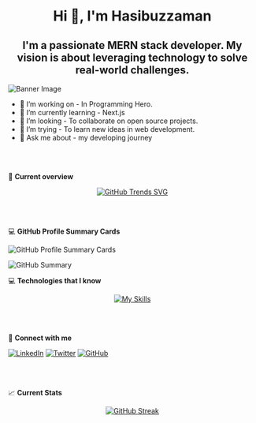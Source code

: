 # <div align="center">Hi 👋, I'm Hasibuzzaman</div>

## <div align="center">I'm a passionate MERN stack developer. My vision is about leveraging technology to solve real-world challenges.</div>

![Banner Image](https://i.ibb.co/c37B8bQ/Navy-Blue-Geometric-Technology-Linked-In-Banner-2.png)

- 🔭 I’m working on - In Programming Hero.
- 🌱 I’m currently learning - Next.js
- 👯 I’m looking - To collaborate on open source projects.
- 🤔 I’m trying - To learn new ideas in web development.
- 💬 Ask me about - my developing journey

<br/> <br/>

👀 **Current overview**

<p align="center">
  <a href="https://githubtrends.io">
    <img src="https://api.githubtrends.io/user/svg/hasib321/repos?time_range=six_months&loc_metric=changed&theme=dark" alt="GitHub Trends SVG">
  </a>
</p>

<br/> <br/>

💻 **GitHub Profile Summary Cards**

![GitHub Profile Summary Cards](http://github-profile-summary-cards.vercel.app/api/cards/stats?username=hasib321&theme=blue_green)

![GitHub Summary](http://github-profile-summary-cards.vercel.app/api/cards/profile-details?username=hasib321&theme=blue_green)

💻 **Technologies that I know**

<p align="center">
  <a href="https://skillicons.dev/icons?i=html,css,git,js,express,firebase,github,netlify,nodejs,react,vercel,mongodb&perline=6">
    <img src="https://skillicons.dev/icons?i=html,css,git,js,express,firebase,github,netlify,nodejs,react,vercel,mongodb&perline=6" alt="My Skills">
  </a>
</p>
<br/> <br/>

🔗 **Connect with me**

[![LinkedIn](https://img.shields.io/badge/LinkedIn-Hasibuzzaman-blue?style=for-the-badge&logo=linkedin&logoColor=white)](https://www.linkedin.com/in/hasibuzzaman-kawshik-456613223/)
[![Twitter](https://img.shields.io/badge/Twitter-Hasibuzzaman-blue?style=for-the-badge&logo=twitter&logoColor=white)](https://twitter.com/HasibuzzamanKa1)
[![GitHub](https://img.shields.io/badge/GitHub-hasib321-black?style=for-the-badge&logo=github)](https://github.com/hasib321)

<br/> <br/>

📈 **Current Stats**

<p align="center">
  <a href="https://git.io/streak-stats">
    <img src="https://github-readme-streak-stats.herokuapp.com?user=hasib321&theme=tokyonight&hide_border=true" alt="GitHub Streak">
  </a>
</p>
